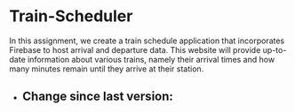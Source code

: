 # Train-Scheduler
In this assignment, we create a train schedule application that incorporates Firebase to host arrival and departure data. This website will provide up-to-date information about various trains, namely their arrival times and how many minutes remain until they arrive at their station.

- Change since last version:
  -
